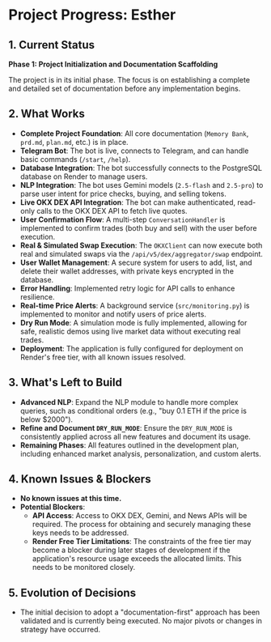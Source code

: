 # Project Progress: Esther

## 1. Current Status
**Phase 1: Project Initialization and Documentation Scaffolding**

The project is in its initial phase. The focus is on establishing a complete and detailed set of documentation before any implementation begins.

## 2. What Works
- **Complete Project Foundation**: All core documentation (`Memory Bank`, `prd.md`, `plan.md`, etc.) is in place.
- **Telegram Bot**: The bot is live, connects to Telegram, and can handle basic commands (`/start`, `/help`).
- **Database Integration**: The bot successfully connects to the PostgreSQL database on Render to manage users.
- **NLP Integration**: The bot uses Gemini models (`2.5-flash` and `2.5-pro`) to parse user intent for price checks, buying, and selling tokens.
- **Live OKX DEX API Integration**: The bot can make authenticated, read-only calls to the OKX DEX API to fetch live quotes.
- **User Confirmation Flow**: A multi-step `ConversationHandler` is implemented to confirm trades (both buy and sell) with the user before execution.
- **Real & Simulated Swap Execution**: The `OKXClient` can now execute both real and simulated swaps via the `/api/v5/dex/aggregator/swap` endpoint.
- **User Wallet Management**: A secure system for users to add, list, and delete their wallet addresses, with private keys encrypted in the database.
- **Error Handling**: Implemented retry logic for API calls to enhance resilience.
- **Real-time Price Alerts**: A background service (`src/monitoring.py`) is implemented to monitor and notify users of price alerts.
- **Dry Run Mode**: A simulation mode is fully implemented, allowing for safe, realistic demos using live market data without executing real trades.
- **Deployment**: The application is fully configured for deployment on Render's free tier, with all known issues resolved.

## 3. What's Left to Build
- **Advanced NLP**: Expand the NLP module to handle more complex queries, such as conditional orders (e.g., "buy 0.1 ETH if the price is below $2000").
- **Refine and Document `DRY_RUN_MODE`**: Ensure the `DRY_RUN_MODE` is consistently applied across all new features and document its usage.
- **Remaining Phases**: All features outlined in the development plan, including enhanced market analysis, personalization, and custom alerts.

## 4. Known Issues & Blockers
- **No known issues at this time.**
- **Potential Blockers**:
    - **API Access**: Access to OKX DEX, Gemini, and News APIs will be required. The process for obtaining and securely managing these keys needs to be addressed.
    - **Render Free Tier Limitations**: The constraints of the free tier may become a blocker during later stages of development if the application's resource usage exceeds the allocated limits. This needs to be monitored closely.

## 5. Evolution of Decisions
- The initial decision to adopt a "documentation-first" approach has been validated and is currently being executed. No major pivots or changes in strategy have occurred.

